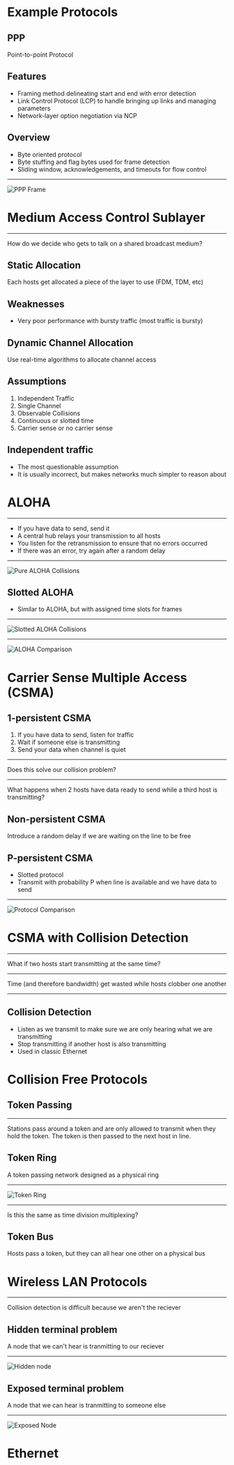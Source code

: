 Example Protocols
=================

PPP
---

Point-to-point Protocol

Features
--------

- Framing method delineating start and end with error detection
- Link Control Protocol (LCP) to handle bringing up links and managing parameters
- Network-layer option negotiation via NCP

Overview
--------

- Byte oriented protocol
- Byte stuffing and flag bytes used for frame detection
- Sliding window, acknowledgements, and timeouts for flow control

---------

![PPP Frame](figures/ppp-frame.png)

Medium Access Control Sublayer
==============================

---

How do we decide who gets to talk on a shared broadcast medium?

Static Allocation
-----------------

Each hosts get allocated a piece of the layer to use (FDM, TDM, etc)

Weaknesses
----------

- Very poor performance with bursty traffic (most traffic is bursty)

Dynamic Channel Allocation
--------------------------

Use real-time algorithms to allocate channel access

Assumptions
-----------

1. Independent Traffic
2. Single Channel
3. Observable Collisions
4. Continuous or slotted time
5. Carrier sense or no carrier sense

Independent traffic
-------------------

- The most questionable assumption
- It is usually incorrect, but makes networks much simpler to reason about

ALOHA
=====

---

- If you have data to send, send it
- A central hub relays your transmission to all hosts
- You listen for the retransmission to ensure that no errors occurred
- If there was an error, try again after a random delay

---

![Pure ALOHA Collisions](https://upload.wikimedia.org/wikipedia/commons/thumb/3/35/Pure_ALOHA1.svg/640px-Pure_ALOHA1.svg.png)

Slotted ALOHA
-------------

- Similar to ALOHA, but with assigned time slots for frames

---

![Slotted ALOHA Collisions](https://upload.wikimedia.org/wikipedia/commons/thumb/7/7a/Slotted_ALOHA.svg/640px-Slotted_ALOHA.svg.png)

---

![ALOHA Comparison](https://upload.wikimedia.org/wikipedia/commons/thumb/a/a5/Aloha_PureVsSlotted.svg/616px-Aloha_PureVsSlotted.svg.png)

Carrier Sense Multiple Access (CSMA)
====================================

1-persistent CSMA
-----------------

1. If you have data to send, listen for traffic
2. Wait if someone else is transmitting
3. Send your data when channel is quiet

---

Does this solve our collision problem?

---

What happens when 2 hosts have data ready to send while a third host is transmitting?

Non-persistent CSMA
-------------------

Introduce a random delay if we are waiting on the line to be free

P-persistent CSMA
-----------------

- Slotted protocol
- Transmit with probability P when line is available and we have data to send

---

![Protocol Comparison](figures/4-4.png)

CSMA with Collision Detection
=============================

---

What if two hosts start transmitting at the same time?

---

Time (and therefore bandwidth) get wasted while hosts clobber one another

---

Collision Detection
-------------------

- Listen as we transmit to make sure we are only hearing what we are transmitting
- Stop transmitting if another host is also transmitting
- Used in classic Ethernet

Collision Free Protocols
========================

Token Passing
-------------

---

Stations pass around a token and are only allowed to transmit when they hold the token. The token is then passed to the next host in line.

Token Ring
----------

A token passing network designed as a physical ring

---

![Token Ring](figures/4-7.png)

---

Is this the same as time division multiplexing?

Token Bus
---------

Hosts pass a token, but they can all hear one other on a physical bus

Wireless LAN Protocols
======================

---

Collision detection is difficult because we aren't the reciever


Hidden terminal problem
-----------------------

A node that we can't hear is tranmitting to our reciever

---

![Hidden node](https://upload.wikimedia.org/wikipedia/commons/thumb/2/2b/Wifi_hidden_station_problem.svg/537px-Wifi_hidden_station_problem.svg.png)

Exposed terminal problem
------------------------

A node that we can hear is tranmitting to someone else

---

![Exposed Node](https://upload.wikimedia.org/wikipedia/commons/thumb/9/97/Exposed_terminal_problem.svg/800px-Exposed_terminal_problem.svg.png)

Ethernet
========
